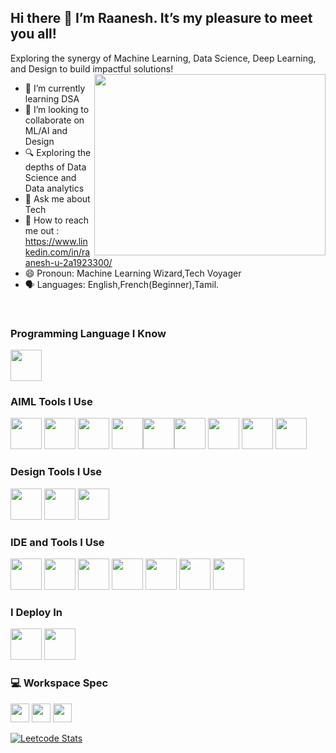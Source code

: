 ## Hi there 👋 I’m Raanesh. It’s my pleasure to meet you all!

Exploring the synergy of Machine Learning, Data Science, Deep Learning, and Design to build impactful solutions!
<img align="right" width="370" height="290" src="https://media1.giphy.com/media/v1.Y2lkPTc5MGI3NjExYmxvajZzZ2ppYjF2ajBvNm5oOTVtMjkwMmx2Y2ZzdGQ4eXB1bng4bSZlcD12MV9pbnRlcm5hbF9naWZfYnlfaWQmY3Q9Zw/RbDKaczqWovIugyJmW/giphy.gif">
<br>

- 🌱 I’m currently learning DSA
- 👯 I’m looking to collaborate on ML/AI and Design
- 🔍 Exploring the depths of Data Science and Data analytics
- 💬 Ask me about Tech
- 📧 How to reach me out : https://www.linkedin.com/in/raanesh-u-2a1923300/
- 😄 Pronoun: Machine Learning Wizard,Tech Voyager 
- 🗣️ Languages: English,French(Beginner),Tamil.
<br />

### Programming Language I Know
<img height="50" width="50" src="https://img.icons8.com/color/48/000000/python.png" />

### AIML Tools I Use
<img height="50" width="50" src="https://img.icons8.com/color/48/000000/numpy.png" /> <img height="50" width="50" src="https://img.icons8.com/color/48/000000/pandas.png" /> <img height="50" width="50" src="https://upload.wikimedia.org/wikipedia/commons/0/05/Scikit_learn_logo_small.svg" /> <img height="50" width="50" src="https://upload.wikimedia.org/wikipedia/commons/8/84/Matplotlib_icon.svg" /><img height="50" width="50" src="https://seaborn.pydata.org/_images/logo-mark-lightbg.svg" /><img height="50" width="50" src="https://img.icons8.com/color/48/000000/opencv.png" /> <img height="50" width="50" src="https://img.icons8.com/color/48/000000/tensorflow.png" /> <img height="50" width="50" src="https://img.icons8.com/color/48/000000/pillow.png" /> <img height="50" width="50" src="https://upload.wikimedia.org/wikipedia/commons/a/ae/Keras_logo.svg" />

### Design Tools I Use
<img height="50" width="50" src="https://img.icons8.com/color/48/000000/figma--v1.png" /> <img height="50" width="50" src="https://img.icons8.com/color/48/000000/adobe-xd.png" /> <img height="50" width="50" src="https://img.icons8.com/color/48/000000/canva.png" />

### IDE and Tools I Use
<img height="50" width="50" src="https://img.icons8.com/color/48/000000/pycharm.png"/> <img height="50" width="50" src="https://img.icons8.com/color/48/000000/visual-studio-code-2019.png"/> <img height="50" width="50" src="https://img.icons8.com/?size=100&id=JdUAwt7mLjDS&format=png&color=000000"/> <img height="50" width="50" src="https://img.icons8.com/dusk/64/000000/anaconda.png"/> <img height="50" width="50" src="https://img.icons8.com/color/50/000000/git.png"/> <img height="50" width="50" src="https://img.icons8.com/color/48/000000/google-colab.png"/> <img height="50" width="50" src="https://upload.wikimedia.org/wikipedia/commons/3/38/Jupyter_logo.svg"/>

### I Deploy In
<img height="50" width="50" src="https://img.icons8.com/color/48/000000/heroku.png"/> <img height="50" width="50" src="https://img.icons8.com/color/48/000000/streamlit.png"/>

### 💻 Workspace Spec
<img height="30" src="https://img.shields.io/badge/Asus-TUF_F17-ED1C24?style=for-the-badge&logo=asus&logoColor=white"/> <img height="30" src="https://img.shields.io/badge/NVIDIA-GeForce_RTX-76B900?style=for-the-badge&logo=nvidia&logoColor=white"/> <img height="30" src="https://img.shields.io/badge/Intel-Core_i5-0071C5?style=for-the-badge&logo=intel&logoColor=white"/>


[![Leetcode Stats](https://leetcard.jacoblin.cool/Raana_01?ext=heatmap&theme=dark)](https://leetcode.com/u/Raana_01/)


